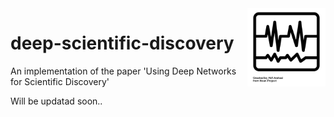 <img src="noun_ECG.png" width=125 height=125 align="right">

# deep-scientific-discovery
An implementation of the paper 'Using Deep Networks for Scientific Discovery'

Will be updatad soon..
